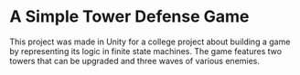 # A Simple Tower Defense Game
This project was made in Unity for a college project about building a game by representing its logic in finite state machines.
The game features two towers that can be upgraded and three waves of various enemies.
